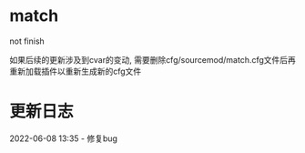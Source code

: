 # match
not finish

如果后续的更新涉及到cvar的变动, 需要删除cfg/sourcemod/match.cfg文件后再重新加载插件以重新生成新的cfg文件

# 更新日志
2022-06-08 13:35 - 修复bug
